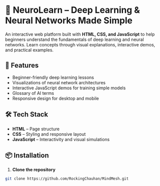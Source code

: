 # 🧠 NeuroLearn – Deep Learning & Neural Networks Made Simple

An interactive web platform built with **HTML, CSS, and JavaScript** to help beginners understand the fundamentals of deep learning and neural networks. Learn concepts through visual explanations, interactive demos, and practical examples.

## 🚀 Features
- Beginner-friendly deep learning lessons
- Visualizations of neural network architectures
- Interactive JavaScript demos for training simple models
- Glossary of AI terms
- Responsive design for desktop and mobile

## 🛠 Tech Stack
- **HTML** – Page structure
- **CSS** – Styling and responsive layout
- **JavaScript** – Interactivity and visual simulations

## 📦 Installation
1. **Clone the repository**
```bash
git clone https://github.com/RockingChauhan/MindMesh.git
